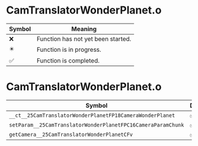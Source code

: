 # CamTranslatorWonderPlanet.o
| Symbol | Meaning 
| ------------- | ------------- 
| :x: | Function has not yet been started. 
| :eight_pointed_black_star: | Function is in progress. 
| :white_check_mark: | Function is completed. 


# CamTranslatorWonderPlanet.o
| Symbol | Decompiled? |
| ------------- | ------------- |
| `__ct__25CamTranslatorWonderPlanetFP18CameraWonderPlanet` | :white_check_mark: |
| `setParam__25CamTranslatorWonderPlanetFPC16CameraParamChunk` | :white_check_mark: |
| `getCamera__25CamTranslatorWonderPlanetCFv` | :white_check_mark: |
